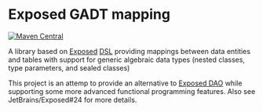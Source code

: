 # Exposed GADT mapping

[![Maven Central](https://img.shields.io/maven-central/v/com.huanshankeji/exposed-adt-mapping)](https://search.maven.org/artifact/com.huanshankeji/exposed-adt-mapping)

A library based on [Exposed](https://github.com/JetBrains/Exposed) [DSL](https://github.com/JetBrains/Exposed/wiki/DSL) providing mappings between data entities and tables with support for generic algebraic data types (nested classes, type parameters, and sealed classes)

This project is an attemp to provide an alternative to [Exposed DAO](https://github.com/JetBrains/Exposed/wiki/DAO) while supporting some more advanced functional programming features. Also see JetBrains/Exposed#24 for more details.
